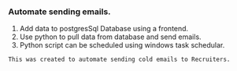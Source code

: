 ### Automate sending emails.

1. Add data to postgresSql Database using a frontend. 
2. Use python to pull data from database and send emails.
3. Python script can be scheduled using windows task schedular.

```
This was created to automate sending cold emails to Recruiters.
```
